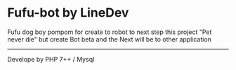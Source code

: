 # Fufu-bot by LineDev

Fufu dog boy pompom for create to robot to next step
this project "Pet never die" but create Bot beta and 
the Next will be to other application

---
Develope by PHP 7++ / Mysql 